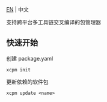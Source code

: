[EN](README.md) | 中文

支持跨平台多工具链交叉编译的包管理器

## 快速开始

创建 package.yaml

```shell
xcpm init
```

更新依赖的软件包

```shell
xcpm update <name>
```
